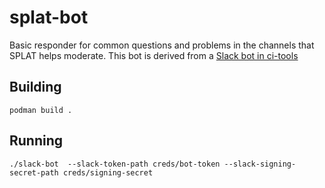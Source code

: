 # splat-bot

Basic responder for common questions and problems in the channels that SPLAT helps moderate.  This bot is derived from a [Slack bot in ci-tools](https://github.com/openshift/ci-tools/tree/master/cmd/slack-bot)

## Building
~~~
podman build .
~~~

## Running
~~~
./slack-bot  --slack-token-path creds/bot-token --slack-signing-secret-path creds/signing-secret 
~~~
